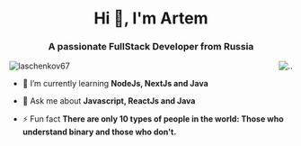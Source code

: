 <h1 align="center">Hi 👋, I'm Artem </h1>
<h3 align="center">A passionate FullStack Developer from Russia</h3>
<img align="right" src="https://user-images.githubusercontent.com/74038190/229223263-cf2e4b07-2615-4f87-9c38-e37600f8381a.gif" alt=".."/>

<p align="left"> <img src="https://komarev.com/ghpvc/?username=laschenkov67&label=Profile%20views&color=0e75b6&style=flat" alt="laschenkov67" /> </p>

- 🌱 I’m currently learning **NodeJs, NextJs and Java**

- 💬 Ask me about **Javascript, ReactJs and Java**

- ⚡ Fun fact **There are only 10 types of people in the world: Those who understand binary and those who don't.**
